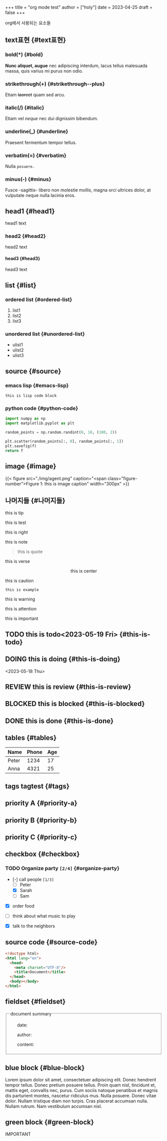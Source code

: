 +++
title = "org mode test"
author = ["holy"]
date = 2023-04-25
draft = false
+++

org에서 사용되는 요소들


## text표현 {#text표현}


### bold(\*) {#bold}

**Nunc aliquet, augue** nec adipiscing interdum, lacus tellus malesuada massa, quis varius mi purus non odio.


### strikethrough(+) {#strikethrough--plus}

Etiam ~~laoreet~~ quam sed arcu.


### italic(/) {#italic}

Etiam vel _neque_ nec dui dignissim bibendum.


### underline(_) {#underline}

Praesent <span class="underline">fermentum</span> tempor tellus.


### verbatim(=) {#verbatim}

Nulla `posuere.`


### minus(-) {#minus}

Fusce -sagittis- libero non molestie mollis, magna orci ultrices dolor, at vulputate neque nulla lacinia eros.


## head1 {#head1}

head1 text


### head2 {#head2}

head2 text


#### head3 {#head3}

head3 text


## list {#list}


### ordered list {#ordered-list}

1.  list1
2.  list2
3.  list3


### unordered list {#unordered-list}

-   ulist1
-   ulist2
-   ulist3


## source {#source}


### emacs lisp {#emacs-lisp}

```emacs-lisp
this is lisp code block
```


### python code {#python-code}

```python
import numpy as np
import matplotlib.pyplot as plt

random_points = np.random.randint(0, 10, (100, 2))

plt.scatter(random_points[:, 0], random_points[:, 1])
plt.savefig(f)
return f
```


## image {#image}

<a id="figure--this is image name"></a>

{{< figure src="./img/agent.png" caption="<span class=\"figure-number\">Figure 1: </span>this is image caption" width="300px" >}}


## 나머지들 {#나머지들}

<div class="tip">

this is tip

</div>

<div class="test">

this is test

</div>

<div class="right">

this is right

</div>

<div class="note">

this is note

</div>

> this is quote

<div class="verse">

this is verse<br>

</div>

<style>.org-center { margin-left: auto; margin-right: auto; text-align: center; }</style>

<div class="org-center">

this is center

</div>

<div class="caution">

this is caution

</div>

```text
this is example
```

<div class="warning">

this is warning

</div>

<div class="attention">

this is attention

</div>

<div class="important">

this is important

</div>


## <span class="org-todo todo TODO">TODO</span> this is todo<span class="timestamp-wrapper"><span class="timestamp">&lt;2023-05-19 Fri&gt;</span></span> {#this-is-todo}


## <span class="org-todo todo DOING">DOING</span> this is doing {#this-is-doing}

<span class="timestamp-wrapper"><span class="timestamp">&lt;2023-05-18 Thu&gt;</span></span>


## <span class="org-todo todo REVIEW">REVIEW</span> this is review {#this-is-review}


## <span class="org-todo todo BLOCKED">BLOCKED</span> this is blocked {#this-is-blocked}


## <span class="org-todo done DONE">DONE</span> this is done {#this-is-done}


## tables {#tables}

| Name  | Phone | Age |
|-------|-------|-----|
| Peter | 1234  | 17  |
| Anna  | 4321  | 25  |


## tags <span class="tag"><span class="tagtest">tagtest</span></span> {#tags}


## priority A {#priority-a}


## priority B {#priority-b}


## priority C {#priority-c}


## checkbox {#checkbox}


### <span class="org-todo todo TODO">TODO</span> Organize party <code>[2/4]</code> {#organize-party}

-   [-] call people <code>[1/3]</code>
    -   [ ] Peter
    -   [X] Sarah
    -   [ ] Sam
-   [X] order food
-   [ ] think about what music to play
-   [X] talk to the neighbors


## source code {#source-code}

```html
<!doctype html>
<html lang="en">
  <head>
    <meta charset="UTF-8"/>
    <title>Document</title>
  </head>
  <body></body>
</html>
```


## fieldset {#fieldset}

<fieldset>
  <legend><i class="far fa-star"></i> document summary </legend>
  <ol class="li">date: </ol>
  <ol class="li">author:</ol>
  <ol class="li">content:</ol>
</fieldset>


## blue block {#blue-block}

<div class="blueblock">

Lorem ipsum dolor sit amet, consectetuer adipiscing elit.  Donec
hendrerit tempor tellus.  Donec pretium posuere tellus.  Proin quam
nisl, tincidunt et, mattis eget, convallis nec, purus.  Cum sociis
natoque penatibus et magnis dis parturient montes, nascetur ridiculus
mus.  Nulla posuere.  Donec vitae dolor.  Nullam tristique diam non
turpis.  Cras placerat accumsan nulla.  Nullam rutrum.  Nam vestibulum
accumsan nisl.

</div>


## green block {#green-block}

<div class="greenblock">

IMPORTANT

</div>
